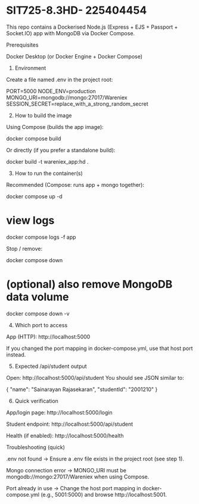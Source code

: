  # SIT725-8.3HD- 225404454
This repo contains a Dockerised Node.js (Express + EJS + Passport + Socket.IO) app with MongoDB via Docker Compose.

Prerequisites

Docker Desktop (or Docker Engine + Docker Compose)

1) Environment

Create a file named .env in the project root:

PORT=5000
NODE_ENV=production
MONGO_URI=mongodb://mongo:27017/Wareniex
SESSION_SECRET=replace_with_a_strong_random_secret

2) How to build the image

Using Compose (builds the app image):

docker compose build


Or directly (if you prefer a standalone build):

docker build -t wareniex_app:hd .

3) How to run the container(s)

Recommended (Compose: runs app + mongo together):

docker compose up -d
# view logs
docker compose logs -f app


Stop / remove:

docker compose down
# (optional) also remove MongoDB data volume
docker compose down -v

4) Which port to access

App (HTTP): http://localhost:5000

If you changed the port mapping in docker-compose.yml, use that host port instead.

5) Expected /api/student output

Open: http://localhost:5000/api/student
You should see JSON similar to:

{
  "name": "Sainarayan Rajasekaran",
  "studentId": "2001210"
}

6) Quick verification

App/login page: http://localhost:5000/login

Student endpoint: http://localhost:5000/api/student

Health (if enabled): http://localhost:5000/health

Troubleshooting (quick)

.env not found → Ensure a .env file exists in the project root (see step 1).

Mongo connection error → MONGO_URI must be mongodb://mongo:27017/Wareniex when using Compose.

Port already in use → Change the host port mapping in docker-compose.yml (e.g., 5001:5000) and browse http://localhost:5001.
